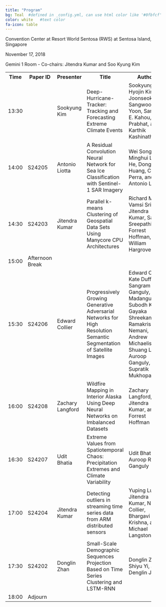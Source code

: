```yaml
---
title: "Program"
bg: Teal  #defined in _config.yml, can use html color like '#0fbfcf'
color: white   #text color
fa-icon: table
---
```

Convention Center at Resort World Sentosa (RWS) at Sentosa Island, Singapore

November 17, 2018

Gemini 1 Room - Co-chairs: Jitendra Kumar and Soo Kyung Kim

<table id+"program" cellpadding="15" style="width:90%;">
<tr><th> Time </th><th> Paper ID </th><th> Presenter </th> <th> Title </th><th> Authors </th><th> Contact Email </th></tr>

<tr><td> 13:30 </td><td> </td> <td> Sookyung Kim </td><td> Deep-Hurricane-Tracker: Tracking and Forecasting Extreme Climate Events </td><td> Sookyung Kim, Hyojin Kim, Joonseok Lee, Sangwoong Yoon, Samira E. Kahou, Mr Prabhat, and Karthik Kashinath </td><td> kim79@llnl.gov </tr>

<tr><td> 14:00 </td><td> S24205 </td><td> Antonio Liotta </td><td> A Residual Convolution Neural Network for Sea Ice Classification with Sentinel-1 SAR Imagery </td><td> Wei Song, Minghui Li, Qi He, Dongmei Huang, Cristian Perra, and Antonio Liotta </td><td> a.liotta@derby.ac.uk </tr>

<tr><td> 14:30 </td><td> S24203 </td><td> Jitendra Kumar </td><td> Parallel k-means Clustering of Geospatial Data Sets Using Manycore CPU Architectures </td><td> Richard Mills, Vamsi Sripathi, Jitendra Kumar, Sarat Sreepathi, Forrest Hoffman, and William Hargrove </td><td> rtmills@anl.gov </tr>

<tr><td> 15:00 </td><td> Afternoon Break </td> <td></td> <td></td> <td></td> <td></td>  <td></td> </tr> 

<tr><td> 15:30 </td><td> S24206 </td><td> Edward Collier </td><td> Progressively Growing Generative Adversarial Networks for High Resolution Semantic Segmentation of Satellite Images </td><td> Edward Collier, Kate Duffy, Sangram Ganguly, Geri Madanguit, Subodh Kalia, Gayaka Shreekant, Ramakrishna Nemani, Andrew Michaelis, Shuang Li, Auroop Ganguly, and Supratik Mukhopadhyay </td><td> ecoll28@lsu.edu </tr>

<tr><td> 16:00 </td><td> S24208 </td><td> Zachary Langford </td><td> Wildfire Mapping in Interior Alaska Using Deep Neural Networks on Imbalanced Datasets </td><td> Zachary Langford, Jitendra Kumar, and Forrest Hoffman </td><td> zlangfor@vols.utk.edu </tr>

<tr><td> 16:30 </td><td> S24207 </td><td> Udit Bhatia </td><td> Extreme Values from Spatiotemporal Chaos: Precipitation Extremes and Climate Variability </td><td> Udit Bhatia and Auroop Ratan Ganguly </td><td> bhatia.u@husky.neu.edu </tr>

<tr><td> 17:00 </td><td> S24204 </td><td> Jitendra Kumar </td><td> Detecting outliers in streaming time series data from ARM distributed sensors </td><td> Yuping Lu, Jitendra Kumar, Nathan Collier, Bhargavi Krishna, and Michael Langston </td><td> yupinglu89@gmail.com </tr>

<tr><td> 17:30 </td><td> S24202 </td><td> Donglin Zhan </td><td> Small-Scale Demographic Sequences Projection Based on Time Series Clustering and LSTM-RNN </td><td> Donglin Zhan, Shiyu Yi, and Denglin Jiang </td><td> icarusjanestephen@hotmail.com </tr>

<tr><td> 18:00 </td><td> Adjourn </td> <td></td> <td></td> <td></td> <td></td>  <td></td> </tr>

</table>




